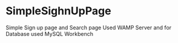 # SimpleSighnUpPage
Simple Sign up page and Search page
Used WAMP Server and for Database used MySQL Workbench
